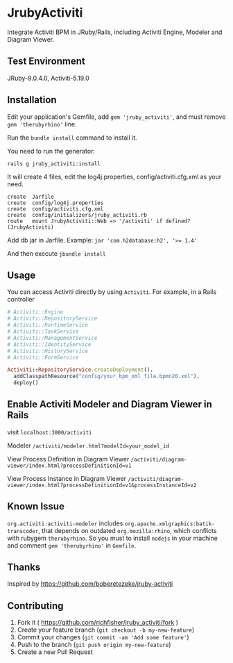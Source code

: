 # JrubyActiviti

Integrate Activiti BPM in JRuby/Rails, including Activiti Engine, Modeler and Diagram Viewer.

## Test Environment
JRuby-9.0.4.0, Activiti-5.19.0

## Installation

Edit your application's Gemfile, add `gem 'jruby_activiti'`, and must remove `gem 'therubyrhino'` line.

Run the `bundle install` command to install it.

You need to run the generator:

```
rails g jruby_activiti:install
```

It will create 4 files, edit the log4j.properties, config/activiti.cfg.xml as your need.

```
create  Jarfile
create  config/log4j.properties
create  config/activiti.cfg.xml
create  config/initializers/jruby_activiti.rb
route   mount JrubyActiviti::Web => '/activiti' if defined?(JrubyActiviti)
```

Add db jar in Jarfile. Example: `jar 'com.h2database:h2', '>= 1.4'`

And then execute `jbundle install`


## Usage
You can access Activiti directly by using `Activiti`. For example, in a Rails controller

``` ruby
# Activiti::Engine
# Activiti::RepositoryService
# Activiti::RuntimeService
# Activiti::TaskService
# Activiti::ManagementService
# Activiti::IdentityService
# Activiti::HistoryService
# Activiti::FormService

Activiti::RepositoryService.createDeployment().
  addClasspathResource("config/your_bpm_xml_file.bpmn20.xml").
  deploy()
```

## Enable Activiti Modeler and Diagram Viewer in Rails
visit `localhost:3000/activiti`

Modeler
`/activiti/modeler.html?modelId=your_model_id`

View Process Definition in Diagram Viewer
`/activiti/diagram-viewer/index.html?processDefinitionId=v1`

View Process Instance in Diagram Viewer
`/activiti/diagram-viewer/index.html?processDefinitionId=v1&processInstanceId=v2`

## Known Issue
`org.activiti:activiti-modeler` includes `org.apache.xmlgraphics:batik-transcoder`, that depends on outdated `org.mozilla:rhino`, which conflicts with rubygem `therubyrhino`. So you must to install `nodejs` in your machine and comment `gem 'therubyrhino'` in `Gemfile`.

## Thanks
Inspired by https://github.com/boberetezeke/jruby-activiti

## Contributing

1. Fork it ( https://github.com/richfisher/jruby_activiti/fork )
2. Create your feature branch (`git checkout -b my-new-feature`)
3. Commit your changes (`git commit -am 'Add some feature'`)
4. Push to the branch (`git push origin my-new-feature`)
5. Create a new Pull Request
